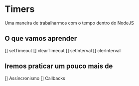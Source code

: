 # Timers

Uma maneira de trabalharmos com o tempo dentro do NodeJS

## O que vamos aprender
[] setTimeout
[] clearTimeout
[] setInterval
[] clerInterval

## Iremos praticar um pouco mais de
[] Assíncronismo
[] Callbacks